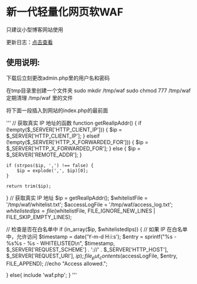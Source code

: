 <h1>新一代轻量化网页软WAF</h1>

只建议小型博客网站使用 

更新日志：<a href="https://xn--ivr.net/index.php/archives/waf.html" rel="nofollow">点击查看</a>

<h2>使用说明:</h2>

下载后立刻更改admin.php里的用户名和密码

在tmp目录里创建一个文件夹
sudo mkdir /tmp/waf
sudo chmod 777 /tmp/waf
定期清理 /tmp/waf 里的文件

将下面一段插入到网站的index.php的最前面

'''
// 获取真实 IP 地址的函数
function getRealIpAddr() {
    if (!empty($_SERVER['HTTP_CLIENT_IP'])) {
        $ip = $_SERVER['HTTP_CLIENT_IP'];
    } elseif (!empty($_SERVER['HTTP_X_FORWARDED_FOR'])) {
        $ip = $_SERVER['HTTP_X_FORWARDED_FOR'];
    } else {
        $ip = $_SERVER['REMOTE_ADDR'];
    }

    if (strpos($ip, ',') !== false) {
        $ip = explode(',', $ip)[0];
    }

    return trim($ip);
}
// 获取真实 IP 地址
$ip = getRealIpAddr();
$whitelistFile = '/tmp/waf/whitelist.txt';
$accessLogFile = '/tmp/waf/access_log.txt';
$whitelistedIps = file($whitelistFile, FILE_IGNORE_NEW_LINES | FILE_SKIP_EMPTY_LINES);

// 检查是否在白名单中
if (in_array($ip, $whitelistedIps)) {
    // 如果 IP 在白名单中，允许访问
    $timestamp = date('Y-m-d H:i:s');
    $entry = sprintf("%s - %s%s - %s - WHITELISTED\n", $timestamp, $_SERVER['REQUEST_SCHEME'] . '://' . $_SERVER['HTTP_HOST'], $_SERVER['REQUEST_URI'], $ip);
    file_put_contents($accessLogFile, $entry, FILE_APPEND);
    //echo "Access allowed.";

}
else{
    include 'waf.php'; 
}
'''
